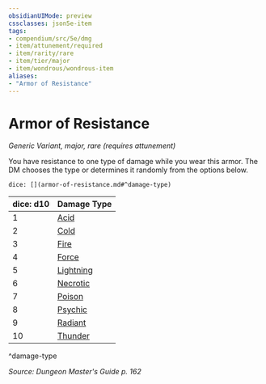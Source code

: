 ```yaml
---
obsidianUIMode: preview
cssclasses: json5e-item
tags:
- compendium/src/5e/dmg
- item/attunement/required
- item/rarity/rare
- item/tier/major
- item/wondrous/wondrous-item
aliases: 
- "Armor of Resistance"
---
```

# Armor of Resistance
*Generic Variant, major, rare (requires attunement)*  


You have resistance to one type of damage while you wear this armor. The DM chooses the type or determines it randomly from the options below.

`dice: [](armor-of-resistance.md#^damage-type)`

| dice: d10 | Damage Type |
|-----------|-------------|
| 1 | [Acid](5E2014官方资源/items/armor-of-acid-resistance.md) |
| 2 | [Cold](5E2014官方资源/items/armor-of-cold-resistance.md) |
| 3 | [Fire](5E2014官方资源/items/armor-of-fire-resistance.md) |
| 4 | [Force](5E2014官方资源/items/armor-of-force-resistance.md) |
| 5 | [Lightning](5E2014官方资源/items/armor-of-lightning-resistance.md) |
| 6 | [Necrotic](5E2014官方资源/items/armor-of-necrotic-resistance.md) |
| 7 | [Poison](5E2014官方资源/items/armor-of-poison-resistance.md) |
| 8 | [Psychic](5E2014官方资源/items/armor-of-psychic-resistance.md) |
| 9 | [Radiant](5E2014官方资源/items/armor-of-radiant-resistance.md) |
| 10 | [Thunder](5E2014官方资源/items/armor-of-thunder-resistance.md) |
^damage-type

*Source: Dungeon Master's Guide p. 162*